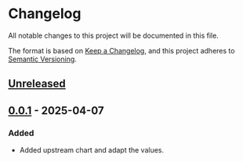 # Changelog

All notable changes to this project will be documented in this file.

The format is based on [Keep a Changelog](https://keepachangelog.com/en/1.0.0/),
and this project adheres to [Semantic Versioning](https://semver.org/spec/v2.0.0.html).

## [Unreleased]

## [0.0.1] - 2025-04-07

### Added

- Added upstream chart and adapt the values.

[Unreleased]: https://github.com/giantswarm/nos-app/compare/v0.0.1...HEAD
[0.0.1]: https://github.com/giantswarm/nos-app/releases/tag/v0.0.1
